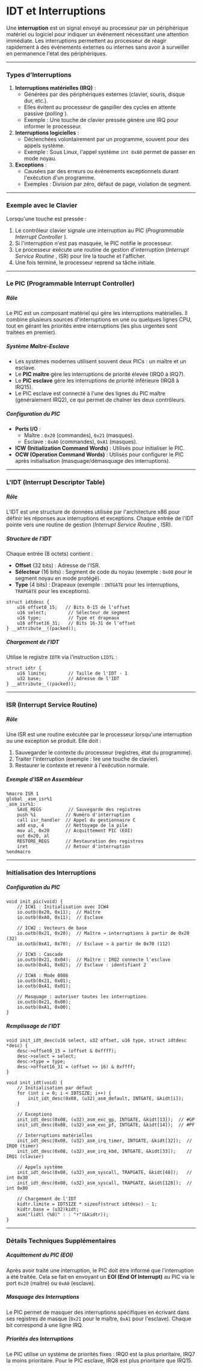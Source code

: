 # **IDT et Interruptions**

Une **interruption** est un signal envoyé au processeur par un périphérique matériel ou logiciel pour indiquer un événement nécessitant une attention immédiate. Les interruptions permettent au processeur de réagir rapidement à des événements externes ou internes sans avoir à surveiller en permanence l'état des périphériques.

---

### **Types d'Interruptions**

1. **Interruptions matérielles (IRQ)** :
   * Générées par des périphériques externes (clavier, souris, disque dur, etc.).
   * Elles évitent au processeur de gaspiller des cycles en attente passive (*polling* ).
   * Exemple : Une touche de clavier pressée génère une IRQ pour informer le processeur.
2. **Interruptions logicielles** :
   * Déclenchées volontairement par un programme, souvent pour des appels système.
   * Exemple : Sous Linux, l'appel système `int 0x80` permet de passer en mode noyau.
3. **Exceptions** :
   * Causées par des erreurs ou événements exceptionnels durant l'exécution d'un programme.
   * Exemples : Division par zéro, défaut de page, violation de segment.

---

### **Exemple avec le Clavier**

Lorsqu'une touche est pressée :

1. Le contrôleur clavier signale une interruption au PIC (*Programmable Interrupt Controller* ).
2. Si l'interruption n'est pas masquée, le PIC notifie le processeur.
3. Le processeur exécute une routine de gestion d'interruption (*Interrupt Service Routine* , ISR) pour lire la touche et l'afficher.
4. Une fois terminé, le processeur reprend sa tâche initiale.

---

### **Le PIC (Programmable Interrupt Controller)**

##### **Rôle**

Le PIC est un composant matériel qui gère les interruptions matérielles. Il combine plusieurs sources d'interruptions en une ou quelques lignes CPU, tout en gérant les priorités entre interruptions (les plus urgentes sont traitées en premier).

##### **Système Maître-Esclave**

* Les systèmes modernes utilisent souvent deux PICs : un maître et un esclave.
* Le **PIC maître** gère les interruptions de priorité élevée (IRQ0 à IRQ7).
* Le **PIC esclave** gère les interruptions de priorité inférieure (IRQ8 à IRQ15).
* Le PIC esclave est connecté à l'une des lignes du PIC maître (généralement IRQ2), ce qui permet de chaîner les deux contrôleurs.

##### **Configuration du PIC**

* **Ports I/O** :
  * Maître : `0x20` (commandes), `0x21` (masques).
  * Esclave : `0xA0` (commandes), `0xA1` (masques).
* **ICW (Initialization Command Words)** :
  Utilisés pour initialiser le PIC.
* **OCW (Operation Command Words)** :
  Utilisés pour configurer le PIC après initialisation (masquage/démasquage des interruptions).

---

### **L'IDT (Interrupt Descriptor Table)**

##### **Rôle**

L'IDT est une structure de données utilisée par l'architecture x86 pour définir les réponses aux interruptions et exceptions. Chaque entrée de l'IDT pointe vers une routine de gestion (*Interrupt Service Routine* , ISR).

##### **Structure de l'IDT**

Chaque entrée (8 octets) contient :

* **Offset** (32 bits) : Adresse de l'ISR.
* **Sélecteur** (16 bits) : Segment de code du noyau (exemple : `0x08` pour le segment noyau en mode protégé).
* **Type** (4 bits) : Drapeaux (exemple : `INTGATE` pour les interruptions, `TRAPGATE` pour les exceptions).

```
struct idtdesc {
    u16 offset0_15;   // Bits 0-15 de l'offset
    u16 select;        // Sélecteur de segment
    u16 type;          // Type et drapeaux
    u16 offset16_31;   // Bits 16-31 de l'offset
} __attribute__((packed));
```

##### **Chargement de l'IDT**

Utilise le registre `IDTR` via l'instruction `LIDTL` :

```
struct idtr {
    u16 limite;        // Taille de l'IDT - 1
    u32 base;          // Adresse de l'IDT
} __attribute__((packed));
```

---

### **ISR (Interrupt Service Routine)**

##### **Rôle**

Une ISR est une routine exécutée par le processeur lorsqu'une interruption ou une exception se produit. Elle doit :

1. Sauvegarder le contexte du processeur (registres, état du programme).
2. Traiter l'interruption (exemple : lire une touche de clavier).
3. Restaurer le contexte et revenir à l'exécution normale.

##### **Exemple d'ISR en Assembleur**

```
%macro ISR 1
global _asm_isr%1
_asm_isr%1:
    SAVE_REGS          // Sauvegarde des registres
    push %1           // Numéro d'interruption
    call isr_handler  // Appel du gestionnaire C
    add esp, 4        // Nettoyage de la pile
    mov al, 0x20      // Acquittement PIC (EOI)
    out 0x20, al
    RESTORE_REGS      // Restauration des registres
    iret              // Retour d'interruption
%endmacro
```

---

### **Initialisation des Interruptions**

##### **Configuration du PIC**

```
void init_pic(void) {
    // ICW1 : Initialisation avec ICW4
    io.outb(0x20, 0x11);  // Maître
    io.outb(0xA0, 0x11);  // Esclave

    // ICW2 : Vecteurs de base
    io.outb(0x21, 0x20);  // Maître → interruptions à partir de 0x20 (32)
    io.outb(0xA1, 0x70);  // Esclave → à partir de 0x70 (112)

    // ICW3 : Cascade
    io.outb(0x21, 0x04);  // Maître : IRQ2 connecte l'esclave
    io.outb(0xA1, 0x02);  // Esclave : identifiant 2

    // ICW4 : Mode 8086
    io.outb(0x21, 0x01);
    io.outb(0xA1, 0x01);

    // Masquage : autoriser toutes les interruptions
    io.outb(0x21, 0x00);
    io.outb(0xA1, 0x00);
}
```

##### **Remplissage de l'IDT**

```
void init_idt_desc(u16 select, u32 offset, u16 type, struct idtdesc *desc) {
    desc->offset0_15 = (offset & 0xffff);
    desc->select = select;
    desc->type = type;
    desc->offset16_31 = (offset >> 16) & 0xffff;
}

void init_idt(void) {
    // Initialisation par défaut
    for (int i = 0; i < IDTSIZE; i++) {
        init_idt_desc(0x08, (u32)_asm_default, INTGATE, &kidt[i]);
    }

    // Exceptions
    init_idt_desc(0x08, (u32)_asm_exc_gp, INTGATE, &kidt[13]);  // #GP
    init_idt_desc(0x08, (u32)_asm_exc_pf, INTGATE, &kidt[14]);  // #PF

    // Interruptions matérielles
    init_idt_desc(0x08, (u32)_asm_irq_timer, INTGATE, &kidt[32]);  // IRQ0 (timer)
    init_idt_desc(0x08, (u32)_asm_irq_kbd, INTGATE, &kidt[33]);    // IRQ1 (clavier)

    // Appels système
    init_idt_desc(0x08, (u32)_asm_syscall, TRAPGATE, &kidt[48]);   // int 0x30
    init_idt_desc(0x08, (u32)_asm_syscall, TRAPGATE, &kidt[128]);  // int 0x80

    // Chargement de l'IDT
    kidtr.limite = IDTSIZE * sizeof(struct idtdesc) - 1;
    kidtr.base = (u32)kidt;
    asm("lidtl (%0)" : : "r"(&kidtr));
}
```

---

### **Détails Techniques Supplémentaires**

##### **Acquittement du PIC (EOI)**

Après avoir traité une interruption, le PIC doit être informé que l'interruption a été traitée. Cela se fait en envoyant un **EOI (End Of Interrupt)** au PIC via le port `0x20` (maître) ou `0xA0` (esclave).

##### **Masquage des Interruptions**

Le PIC permet de masquer des interruptions spécifiques en écrivant dans ses registres de masque (`0x21` pour le maître, `0xA1` pour l'esclave). Chaque bit correspond à une ligne IRQ.

##### **Priorités des Interruptions**

Le PIC utilise un système de priorités fixes : IRQ0 est la plus prioritaire, IRQ7 la moins prioritaire. Pour le PIC esclave, IRQ8 est plus prioritaire que IRQ15.

